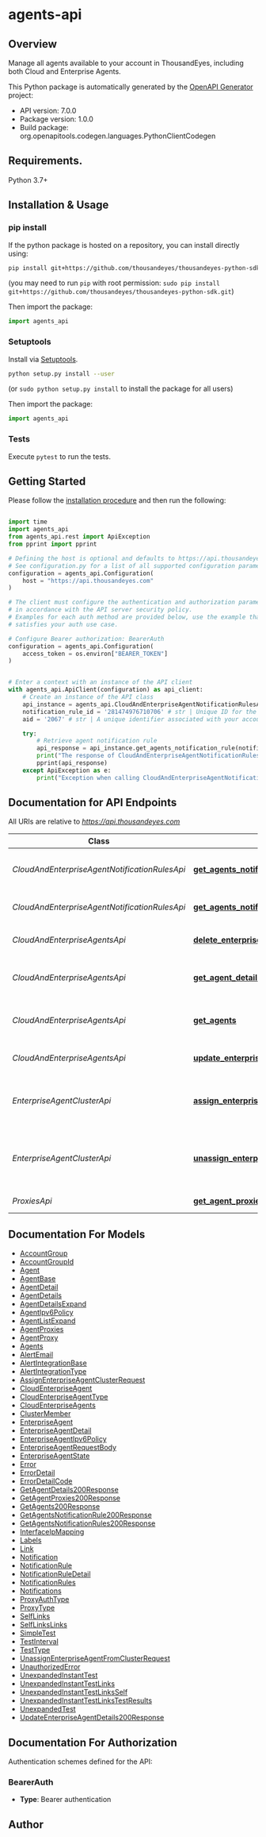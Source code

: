 # agents-api

## Overview
Manage all agents available to your account in ThousandEyes, including both Cloud and Enterprise Agents.

This Python package is automatically generated by the [OpenAPI Generator](https://openapi-generator.tech) project:

- API version: 7.0.0
- Package version: 1.0.0
- Build package: org.openapitools.codegen.languages.PythonClientCodegen

## Requirements.

Python 3.7+

## Installation & Usage
### pip install

If the python package is hosted on a repository, you can install directly using:

```sh
pip install git+https://github.com/thousandeyes/thousandeyes-python-sdk.git
```
(you may need to run `pip` with root permission: `sudo pip install git+https://github.com/thousandeyes/thousandeyes-python-sdk.git`)

Then import the package:
```python
import agents_api
```

### Setuptools

Install via [Setuptools](http://pypi.python.org/pypi/setuptools).

```sh
python setup.py install --user
```
(or `sudo python setup.py install` to install the package for all users)

Then import the package:
```python
import agents_api
```

### Tests

Execute `pytest` to run the tests.

## Getting Started

Please follow the [installation procedure](#installation--usage) and then run the following:

```python

import time
import agents_api
from agents_api.rest import ApiException
from pprint import pprint

# Defining the host is optional and defaults to https://api.thousandeyes.com
# See configuration.py for a list of all supported configuration parameters.
configuration = agents_api.Configuration(
    host = "https://api.thousandeyes.com"
)

# The client must configure the authentication and authorization parameters
# in accordance with the API server security policy.
# Examples for each auth method are provided below, use the example that
# satisfies your auth use case.

# Configure Bearer authorization: BearerAuth
configuration = agents_api.Configuration(
    access_token = os.environ["BEARER_TOKEN"]
)


# Enter a context with an instance of the API client
with agents_api.ApiClient(configuration) as api_client:
    # Create an instance of the API class
    api_instance = agents_api.CloudAndEnterpriseAgentNotificationRulesApi(api_client)
    notification_rule_id = '281474976710706' # str | Unique ID for the agent notification rule.
    aid = '2067' # str | A unique identifier associated with your account group. You can retrieve your `AccountGroupId` from the `/account-groups` endpoint. Note that you must be assigned to the target account group. Specifying this parameter without being assigned to the target account group will result in an error response. (optional)

    try:
        # Retrieve agent notification rule
        api_response = api_instance.get_agents_notification_rule(notification_rule_id, aid=aid)
        print("The response of CloudAndEnterpriseAgentNotificationRulesApi->get_agents_notification_rule:\n")
        pprint(api_response)
    except ApiException as e:
        print("Exception when calling CloudAndEnterpriseAgentNotificationRulesApi->get_agents_notification_rule: %s\n" % e)

```

## Documentation for API Endpoints

All URIs are relative to *https://api.thousandeyes.com*

Class | Method | HTTP request | Description
------------ | ------------- | ------------- | -------------
*CloudAndEnterpriseAgentNotificationRulesApi* | [**get_agents_notification_rule**](docs/CloudAndEnterpriseAgentNotificationRulesApi.md#get_agents_notification_rule) | **GET** /v7/agents/notification-rules/{notificationRuleId} | Retrieve agent notification rule
*CloudAndEnterpriseAgentNotificationRulesApi* | [**get_agents_notification_rules**](docs/CloudAndEnterpriseAgentNotificationRulesApi.md#get_agents_notification_rules) | **GET** /v7/agents/notification-rules | List agent notification rules
*CloudAndEnterpriseAgentsApi* | [**delete_enterprise_agent**](docs/CloudAndEnterpriseAgentsApi.md#delete_enterprise_agent) | **DELETE** /v7/agents/{agentId} | Delete Enterprise Agent
*CloudAndEnterpriseAgentsApi* | [**get_agent_details**](docs/CloudAndEnterpriseAgentsApi.md#get_agent_details) | **GET** /v7/agents/{agentId} | Retrieve Cloud and Enterprise Agent
*CloudAndEnterpriseAgentsApi* | [**get_agents**](docs/CloudAndEnterpriseAgentsApi.md#get_agents) | **GET** /v7/agents | List Cloud and Enterprise Agents
*CloudAndEnterpriseAgentsApi* | [**update_enterprise_agent_details**](docs/CloudAndEnterpriseAgentsApi.md#update_enterprise_agent_details) | **PUT** /v7/agents/{agentId} | Update Enterprise Agent
*EnterpriseAgentClusterApi* | [**assign_enterprise_agent_cluster**](docs/EnterpriseAgentClusterApi.md#assign_enterprise_agent_cluster) | **POST** /v7/agents/{agentId}/cluster/assign | Add member to Enterprise Agent cluster
*EnterpriseAgentClusterApi* | [**unassign_enterprise_agent_from_cluster**](docs/EnterpriseAgentClusterApi.md#unassign_enterprise_agent_from_cluster) | **POST** /v7/agents/{agentId}/cluster/unassign | Remove member from Enterprise Agent cluster
*ProxiesApi* | [**get_agent_proxies**](docs/ProxiesApi.md#get_agent_proxies) | **GET** /v7/agents/proxies | List agent proxies


## Documentation For Models

 - [AccountGroup](docs/AccountGroup.md)
 - [AccountGroupId](docs/AccountGroupId.md)
 - [Agent](docs/Agent.md)
 - [AgentBase](docs/AgentBase.md)
 - [AgentDetail](docs/AgentDetail.md)
 - [AgentDetails](docs/AgentDetails.md)
 - [AgentDetailsExpand](docs/AgentDetailsExpand.md)
 - [AgentIpv6Policy](docs/AgentIpv6Policy.md)
 - [AgentListExpand](docs/AgentListExpand.md)
 - [AgentProxies](docs/AgentProxies.md)
 - [AgentProxy](docs/AgentProxy.md)
 - [Agents](docs/Agents.md)
 - [AlertEmail](docs/AlertEmail.md)
 - [AlertIntegrationBase](docs/AlertIntegrationBase.md)
 - [AlertIntegrationType](docs/AlertIntegrationType.md)
 - [AssignEnterpriseAgentClusterRequest](docs/AssignEnterpriseAgentClusterRequest.md)
 - [CloudEnterpriseAgent](docs/CloudEnterpriseAgent.md)
 - [CloudEnterpriseAgentType](docs/CloudEnterpriseAgentType.md)
 - [CloudEnterpriseAgents](docs/CloudEnterpriseAgents.md)
 - [ClusterMember](docs/ClusterMember.md)
 - [EnterpriseAgent](docs/EnterpriseAgent.md)
 - [EnterpriseAgentDetail](docs/EnterpriseAgentDetail.md)
 - [EnterpriseAgentIpv6Policy](docs/EnterpriseAgentIpv6Policy.md)
 - [EnterpriseAgentRequestBody](docs/EnterpriseAgentRequestBody.md)
 - [EnterpriseAgentState](docs/EnterpriseAgentState.md)
 - [Error](docs/Error.md)
 - [ErrorDetail](docs/ErrorDetail.md)
 - [ErrorDetailCode](docs/ErrorDetailCode.md)
 - [GetAgentDetails200Response](docs/GetAgentDetails200Response.md)
 - [GetAgentProxies200Response](docs/GetAgentProxies200Response.md)
 - [GetAgents200Response](docs/GetAgents200Response.md)
 - [GetAgentsNotificationRule200Response](docs/GetAgentsNotificationRule200Response.md)
 - [GetAgentsNotificationRules200Response](docs/GetAgentsNotificationRules200Response.md)
 - [InterfaceIpMapping](docs/InterfaceIpMapping.md)
 - [Labels](docs/Labels.md)
 - [Link](docs/Link.md)
 - [Notification](docs/Notification.md)
 - [NotificationRule](docs/NotificationRule.md)
 - [NotificationRuleDetail](docs/NotificationRuleDetail.md)
 - [NotificationRules](docs/NotificationRules.md)
 - [Notifications](docs/Notifications.md)
 - [ProxyAuthType](docs/ProxyAuthType.md)
 - [ProxyType](docs/ProxyType.md)
 - [SelfLinks](docs/SelfLinks.md)
 - [SelfLinksLinks](docs/SelfLinksLinks.md)
 - [SimpleTest](docs/SimpleTest.md)
 - [TestInterval](docs/TestInterval.md)
 - [TestType](docs/TestType.md)
 - [UnassignEnterpriseAgentFromClusterRequest](docs/UnassignEnterpriseAgentFromClusterRequest.md)
 - [UnauthorizedError](docs/UnauthorizedError.md)
 - [UnexpandedInstantTest](docs/UnexpandedInstantTest.md)
 - [UnexpandedInstantTestLinks](docs/UnexpandedInstantTestLinks.md)
 - [UnexpandedInstantTestLinksSelf](docs/UnexpandedInstantTestLinksSelf.md)
 - [UnexpandedInstantTestLinksTestResults](docs/UnexpandedInstantTestLinksTestResults.md)
 - [UnexpandedTest](docs/UnexpandedTest.md)
 - [UpdateEnterpriseAgentDetails200Response](docs/UpdateEnterpriseAgentDetails200Response.md)


<a id="documentation-for-authorization"></a>
## Documentation For Authorization


Authentication schemes defined for the API:
<a id="BearerAuth"></a>
### BearerAuth

- **Type**: Bearer authentication


## Author




